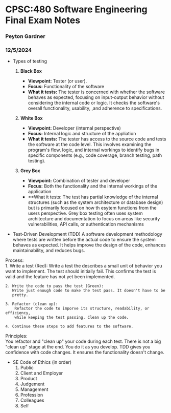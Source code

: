 # CPSC:480 Software Engineering Final Exam Notes
### Peyton Gardner
### 12/5/2024

* Types of testing
    1. **Black Box**
        * **Viewpoint:** Tester (or user).
        * **Focus:** Functionality of the software
        * **What it tests:** The tester is concerned with whether the software
        behaves as expected, focusing on input-output behavior without
        considering the internal code or logic. It checks the software's overall
        functionality, usability, ,and adherence to specifications. 

    2. **White Box** 
        * **Viewpoint:** Developer (internal perspective)
        * **Focus:** Internal logic and structure of the appliation
        * **What it tests:** The tester has access to the source code and tests
          the software at the code level. This involves examining the program's
          flow, logic, and internal workings to identify bugs in specific
          components (e.g., code coverage, branch testing, path testing).

    3. **Grey Box** 
        * **Viewpoint:** Combination of tester and developer
        * **Focus:** Both the functionality and the internal workings of the
          application
        * **What it tests: The test has partial knowledge of the internal
          structures (such as the system architecture or database design) but is
          primarily focused on how th esytem functions from the users
          perspective. Grey box testing often uses system architecture and
          documentation to focus on areas like security vulnerabilities, API
          calls, or authentication mechanisms

* Test-Driven Development (TDD)
A software development methodology where tests are written before the actual
code to ensure the system behaves as expected. It helps improve the design of
the code, enhances maintainability, and reduces bugs.

Process:  
    1. Write a test (Red):
       Write a test the describes a small unit of behavior you want to
       implement. The test should initially fail. This confirms the test is
       valid and the feature has not yet been implemented.
    
    2. Write the code to pass the test (Green):
       Write just enough code to make the test pass. It doesn't have to be
       pretty.

    3. Refactor (clean up):  
        Refactor the code to imporve its structure, readability, or efficiency,
        while keeping the test passing. Clean up the code.

    4. Continue these steps to add features to the software.  

Principles:  
    You refactor and "clean up" your code during each test. There is not a big
    "clean up" stage at the end. You do it as you develop. TDD gives you
    confidence with code changes. It ensures the functionality doesn't change.

* SE Code of Ethics (in order)
    1. Public
    2. Client and Employer
    3. Product
    4. Judgement
    5. Management
    6. Profession
    7. Colleagues
    8. Self

